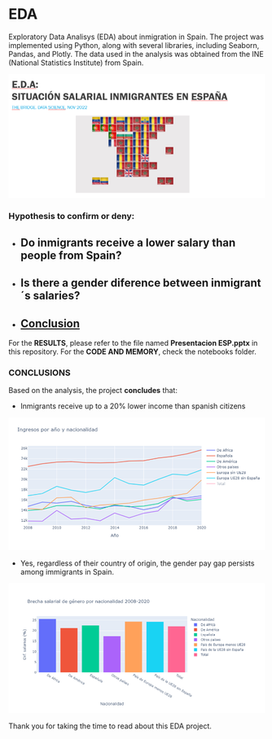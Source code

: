 # EDA

Exploratory Data Analisys (EDA) about inmigration in Spain. The project was implemented using Python, along with several libraries, including Seaborn, Pandas, and Plotly. The data used in the analysis was obtained from the INE (National Statistics Institute) from Spain.

![Portada](utils/Front%20page.png)
### Hypothesis to confirm or deny:

- ## Do inmigrants receive a lower salary than people from Spain?


- ## Is there a gender diference between inmigrant´s salaries?


- ## [Conclusion](#CONCLUSIONS)


For the **RESULTS**, please refer to the file named **Presentacion ESP.pptx** in this repository.
For the **CODE AND MEMORY**, check the notebooks folder.



### CONCLUSIONS 


Based on the analysis, the project **concludes** that:

+ Inmigrants receive up to a 20% lower income than spanish citizens

![salarios-graph](utils/Ditribucion%20salarial.png)

+ Yes, regardless of their country of origin, the gender pay gap persists among immigrants in Spain.

![brecha-genero](utils/Brecha%20genero.png)


Thank you for taking the time to read about this EDA project.

